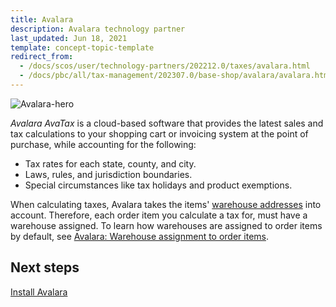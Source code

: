 ```yaml
---
title: Avalara
description: Avalara technology partner
last_updated: Jun 18, 2021
template: concept-topic-template
redirect_from:
  - /docs/scos/user/technology-partners/202212.0/taxes/avalara.html
  - /docs/pbc/all/tax-management/202307.0/base-shop/avalara/avalara.html
---
```


![Avalara-hero](https://spryker.s3.eu-central-1.amazonaws.com/docs/pbc/all/tax-management/Avalara/avalara-hero.png)

*Avalara AvaTax* is a cloud-based software that provides the latest sales and tax calculations to your shopping cart or invoicing system at the point of purchase, while accounting for the following:

* Tax rates for each state, county, and city.
* Laws, rules, and jurisdiction boundaries.
* Special circumstances like tax holidays and product exemptions.

When calculating taxes, Avalara takes the items' [warehouse addresses](/docs/pbc/all/warehouse-management-system/{{page.version}}/base-shop/inventory-management-feature-overview.html#defining-a-warehouse-address) into account. Therefore, each order item you calculate a tax for, must have a warehouse assigned. To learn how warehouses are assigned to order items by default, see [Avalara: Warehouse assignment to order items](/docs/pbc/all/warehouse-management-system/{{page.version}}/base-shop/inventory-management-feature-overview.html#avalara-warehouse-assignment-to-order-items).

## Next steps

[Install Avalara](/docs/pbc/all/tax-management/{{page.version}}/base-shop/third-party-integrations/avalara/install-avalara.html)
